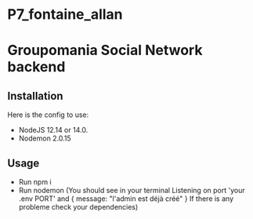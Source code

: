 # P7_fontaine_allan
# Groupomania Social Network backend #

## Installation ##

Here is the config to use:
- NodeJS 12.14 or 14.0.
- Nodemon 2.0.15


## Usage ##

- Run npm i
- Run nodemon 
(You should see in your terminal
Listening on port 'your .env PORT'
and { message: "l'admin est déjà créé" }
If there is any probleme check your dependencies)